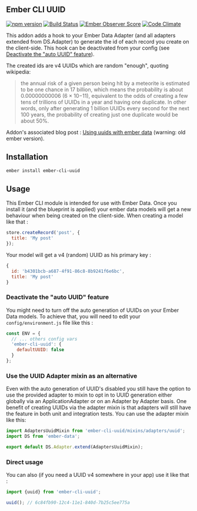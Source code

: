 ## Ember CLI UUID

[![npm version](https://badge.fury.io/js/ember-cli-uuid.svg)](https://badge.fury.io/js/ember-cli-uuid)
[![Build Status](https://travis-ci.org/thaume/ember-cli-uuid.svg?branch=master)](https://travis-ci.org/thaume/ember-cli-uuid)
[![Ember Observer Score](http://emberobserver.com/badges/ember-cli-uuid.svg)](http://emberobserver.com/addons/ember-cli-uuid)
[![Code Climate](https://codeclimate.com/github/thaume/ember-cli-uuid/badges/gpa.svg)](https://codeclimate.com/github/thaume/ember-cli-uuid)

This addon adds a hook to your Ember Data Adapter (and all adapters extended from DS.Adapter) to generate the id of each record you create on the client-side. This hook can be deactivated from your config (see [Deactivate the "auto UUID" feature](#deactivate-the-auto-uuid-feature)).

The created ids are v4 UUIDs which are random "enough", quoting wikipedia:

> the annual risk of a given person being hit by a meteorite is estimated to be one chance in 17 billion, which means the probability is about 0.00000000006 (6 × 10−11), equivalent to the odds of creating a few tens of trillions of UUIDs in a year and having one duplicate. In other words, only after generating 1 billion UUIDs every second for the next 100 years, the probability of creating just one duplicate would be about 50%.

Addon's associated blog post : [Using uuids with ember data](http://thau.me/2015/01/using-uuids-with-ember-data) (warning: old ember version).

## Installation

```bash
ember install ember-cli-uuid
```

## Usage

This Ember CLI module is intended for use with Ember Data. Once you install it (and the blueprint is applied) your ember data models will get a new behaviour when being created on the client-side. When creating a model like that :

```javascript
store.createRecord('post', {
  title: 'My post'
});
```

Your model will get a v4 (random) UUID as his primary key :

```javascript
{
  id: 'b4301bcb-a687-4f91-86c8-8b9241f6e6bc',
  title: 'My post'
}
```

### Deactivate the "auto UUID" feature
You might need to turn off the auto generation of UUIDs on your Ember Data models. To achieve that, you will need to edit your `config/environment.js` file like this :

```javascript
const ENV = {
  // ... others config vars
  'ember-cli-uuid': {
    defaultUUID: false
  }
};
```

### Use the UUID Adapter mixin as an alternative
Even with the auto generation of UUID's disabled you still have the option to use the provided adapter to mixin to 
opt in to UUID generation either globally via an ApplicationAdapter or on an Adapter by Adapter basis. One benefit of 
creating UUIDs via the adapter mixin is that adapters will still have the feature in both unit and integration tests. 
You can use the adapter mixin like this:

```javascript
import AdaptersUuidMixin from 'ember-cli-uuid/mixins/adapters/uuid';
import DS from 'ember-data';

export default DS.Adapter.extend(AdaptersUuidMixin);
```

### Direct usage
You can also (if you need a UUID v4 somewhere in your app) use it like that :

```javascript
import {uuid} from 'ember-cli-uuid';

uuid(); // 6c84fb90-12c4-11e1-840d-7b25c5ee775a
```
